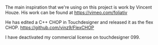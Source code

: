 The main inspiration that we're using on this project is work by Vincent Houze.  His work can be found at https://vimeo.com/foliativ

He has edited a C++ CHOP in Touchdesigner and released it as the flex CHOP. https://github.com/vinz9/FlexCHOP

I have deactivated my commercial license on touchdesigner 099.  
